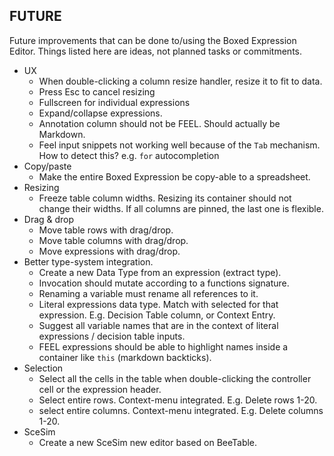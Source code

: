 ## FUTURE 

Future improvements that can be done to/using the Boxed Expression Editor. Things listed here are ideas, not planned tasks or commitments.


- UX
    - When double-clicking a column resize handler, resize it to fit to data.
    - Press Esc to cancel resizing
    - Fullscreen for individual expressions
    - Expand/collapse expressions.
    - Annotation column should not be FEEL. Should actually be Markdown.
    - Feel input snippets not working well because of the `Tab` mechanism. How to detect this? e.g. `for` autocompletion
- Copy/paste
    - Make the entire Boxed Expression be copy-able to a spreadsheet.
- Resizing
    - Freeze table column widths. Resizing its container should not change their widths. If all columns are pinned, the last one is flexible.
- Drag & drop
    - Move table rows with drag/drop.
    - Move table columns with drag/drop.
    - Move expressions with drag/drop.
- Better type-system integration.
    - Create a new Data Type from an expression (extract type).
    - Invocation should mutate according to a functions signature.
    - Renaming a variable must rename all references to it.
    - Literal expressions data type. Match with selected for that expression. E.g. Decision Table column, or Context Entry.
    - Suggest all variable names that are in the context of literal expressions / decision table inputs.
    - FEEL expressions should be able to highlight names inside a container like `this` (markdown backticks).
- Selection
    - Select all the cells in the table when double-clicking the controller cell or the expression header.
    - Select entire rows. Context-menu integrated. E.g. Delete rows 1-20.
    - select entire columns. Context-menu integrated. E.g. Delete columns 1-20.
- SceSim
    - Create a new SceSim new editor based on BeeTable.